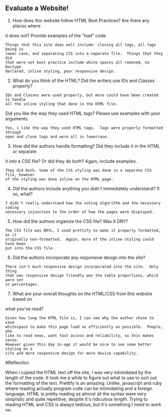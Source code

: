 ## Evaluate a Website! 
 
1) How does this website follow HTML Best Practices? Are there any places where 

it does not?  Provide examples of the "bad" code.
```
Things that this site does well include: closing all tags, all tags being in 
lower case, and separating CSS into a separate file.  Things that they did 
that were not best practice include white spaces all removed, no Doctype 
declared, inline styling, poor responsive design.
```
2) What do you think of the HTML? Did the writers use IDs and Classes properly? 
```
IDs and Classes were used properly, but more could have been created to handle
all the inline styling that done in the HTML file.
```
Did you like the way they used HTML tags?  Please use examples with your arguments.
```
Yes, i like the way they used HTML tags.  Tags were properly formatted through 
open and close tags and were all in lowercase.
``` 
3) How did the authors handle formatting? Did they include it in the HTML or separate 

it into a CSS file? Or did they do both?  Again, include examples.
```
They did both. Some of the CSS styling was done in a separate CSS file, however 
of the styling was done inline on the HTML page. 
``` 
4) Did the authors include anything you didn't immediately understand? 
If so, what?
```
I didn't really understand how the voting algorithm and the necessary coding 
necessary injunction to the order of how the pages were displayed.
```
5) How did the authors organize the CSS file? Was it DRY?
``` 
The CSS file was DRYL, I used prettify to make it properly formatted, as it 
originally non-formatted.  Again, more of the inline styling could have been
put into the CSS file.
``` 
6) Did the authors incorporate any responsive design into the site?
```
There isn't much responsive design incorporated into the site.  Only thing 
that was responsive design friendly was the table proportions, which were set
in percentages.
```
7) What are your overall thoughts on the HTML/CSS from this website based on 

what you've read?
```
Given how long the HTML file is, I can see why the author chose to save
whitespace to make this page load as efficiently as possible.  People, who 
like to read news, want fast access and reliability, so this makes sense. 
However given this day in-age it would be nice to see some better styling on a
site and more responsive design for more device capability.
```
#Reflection

When i copied the HTML text off the site, I was very intimidated by the length of the code. It took me a while to figure out what to use to sort out the formatting of the text.  Prettify is an amazing. Unlike, javascript and ruby where reading actually program code can be intimidating and a foreign language. HTML is pretty reading as almost all the syntax were very simplistic and quite repetitive, despite it's ridiculous length.  Trying to reading HTML and CSS is always tedious, but it's something I need to work on.
